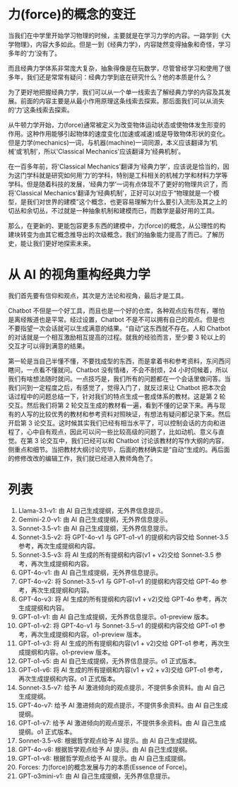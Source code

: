 # 力(force)的概念的变迁

当我们在中学里开始学习物理的时候，主要就是在学习力学的内容。一路学到《大学物理》，内容大多如此。但是一到《经典力学》，内容陡然变得抽象和奇怪，学习多年的‘力’没有了。

而且经典力学体系非常庞大复杂，抽象得像是在玩数学，尽管曾经学习和使用了很多年，我们还是常常有疑问：经典力学到底在研究什么？他的本质是什么？

为了更好地把握经典力学，我们可以从一个单一线索去了解经典力学的内容及其发展。前面的内容主要是从最小作用原理这条线索去探索。那后面我们可以从消失的‘力’这条线索去探索。

从牛顿力学开始，力(force)通常被定义为改变物体运动状态或使物体发生形变的作用。这种作用能够引起物体的速度变化(加速或减速)或是导致物体形状的变化。但是力学(mechanics)一词，与机器(machine)一词同源，本义应该翻译为‘机械’或‘机制’，所以'Classical Mechanics'应该翻译为‘经典机制’。

在一百多年前，将'Classical Mechanics'翻译为‘经典力学’，应该说是恰当的，因为这门学科就是研究如何用‘力’的学科，特别是工科相关的机械力学和材料力学等学科。但是随着科技的发展，‘经典力学’一词有点体现不了更好的物理共识了，而将'Classical Mechanics'翻译为‘经典机制’，正好可以对应于“物理就是一个模型，是我们对世界的建模”这个概念，也更容易理解为什么要引入流形及其之上的切丛和余切丛，不过就是一种抽象机制和建模而已，而数学是最好用的工具。

那么，在更新的、更能包容更多东西的建模中，力(force)的概念，从公理性的构建块转变为由其它概念推导出的次级概念，我们的抽象能力提高了而已。了解历史，能让我们更好地探索未来。

# 从 AI 的视角重构经典力学

我们首先要有信仰和观点，其次是方法论和视角，最后才是工具。

Chatbot 不但是一个好工具，而且也是一个好的仓库，各种观点应有尽有，哪怕是离经叛道也是平常。经过设置，Chatbot 不是不可以拥有自己的观点。但是也不要指望一次会话就可以生成满意的结果。“自动”这东西就不存在。人和 Chatbot 的对话就是一个相互激励相互提高的过程。就我的经验而言，至少要 3 轮以上的交互才可以得到满意的结果。

第一轮是当自己半懂不懂，不要找成型的东西，而是拿着书和参考资料，东问西问瞎问，一点看不懂就问。Chatbot 没有情绪，不会不耐烦，24 小时伺候着，所以我们有啥想法随时就问。一点技巧是，我们所有的问题都在一个会话里做问答。当我们问到一定程度之后，有感觉了，觉得入门了，就反过来让 Chatbot 把本次会话过程中的问题总结一下，针对我们的特点生成一套成体系的教材。这是第 2 轮交互。然后我们将第 2 轮交互生成的教材看一遍，看到不懂的记录下来。再与现有的人写的比较优秀的教材和参考资料对照映证，有想法有疑问都记录下来。然后开启第 3 论交互。这时候其实我们已经有相当水平了，可以控制会话的方向和进程了，心中自有观点，因此可以问一些比较高级的问题了，比如动机、意义与直觉。在第 3 论交互中，我们已经可以和 Chatbot 讨论该教材的写作大纲的内容，侧重点和细节。当把教材大纲讨论完毕，后面的教材确实是“自动”生成的。再后面的修修改改的编辑工作，我们就已经进入教师角色了。

# 列表

01. Llama-3.1-v1: 由 AI 自己生成提纲，无外界信息提示。
02. Gemini-2.0-v1: 由 AI 自己生成提纲，无外界信息提示。
03. Sonnet-3.5-v1: 由 AI 自己生成提纲，无外界信息提示。
04. Sonnet-3.5-v2: 将 GPT-4o-v1 与 GPT-o1-v1 的提纲和内容交给 Sonnet-3.5 参考，再次生成提纲和内容。
05. Sonnet-3.5-v3: 将 AI 生成的所有提纲和内容(v1 + v2)交给 Sonnet-3.5 参考，再次生成提纲和内容。
06. GPT-4o-v1: 由 AI 自己生成提纲，无外界信息提示。
07. GPT-4o-v2: 将 Sonnet-3.5-v1 与 GPT-o1-v1 的提纲和内容交给 GPT-4o 参考，再次生成提纲和内容。
08. GPT-4o-v3: 将 AI 生成的所有提纲和内容(v1 + v2)交给 GPT-4o 参考，再次生成提纲和内容。
09. GPT-o1-v1: 由 AI 自己生成提纲，无外界信息提示。o1-preview 版本。
10. GPT-o1-v2: 将 GPT-4o-v1 与 Sonnet-3.5-v1 的提纲和内容交给 GPT-o1 参考，再次生成提纲和内容。o1-preview 版本。
11. GPT-o1-v3: 将 AI 生成的所有提纲和内容(v1 + v2)交给 GPT-o1 参考，再次生成提纲和内容。o1-preview 版本。
12. GPT-o1-v5: 由 AI 自己生成提纲，无外界信息提示。o1 正式版本。
13. GPT-o1-v6: 将 AI 生成的所有提纲和内容(v1 + v2 + v3)交给 GPT-o1 参考，再次生成提纲和内容。o1 正式版本。
14. Sonnet-3.5-v7: 给予 AI 激进倾向的观点提示，不提供多余资料。由 AI 自己生成提纲。
15. GPT-4o-v7: 给予 AI 激进倾向的观点提示，不提供多余资料。由 AI 自己生成提纲。
16. GPT-o1-v7: 给予 AI 激进倾向的观点提示，不提供多余资料。由 AI 自己生成提纲。o1 正式版本。
17. Sonnet-3.5-v8: 根据哲学观点给予 AI 提示。由 AI 自己生成提纲。
18. GPT-4o-v8: 根据哲学观点给予 AI 提示。由 AI 自己生成提纲。
19. GPT-o1-v8: 根据哲学观点给予 AI 提示。由 AI 自己生成提纲。
20. Forces: 力(force)的概念发展与力的本质(Essence of Force)。
21. GPT-o3mini-v1: 由 AI 自己生成提纲，无外界信息提示。

